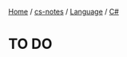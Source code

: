 [Home](https://mengxianbin.github.io) /
[cs-notes](https://mengxianbin.github.io/cs-notes/content) /
[Language](https://mengxianbin.github.io/cs-notes/content/Language) /
[C#](https://mengxianbin.github.io/cs-notes/content/Language/C%23)

# TO DO

